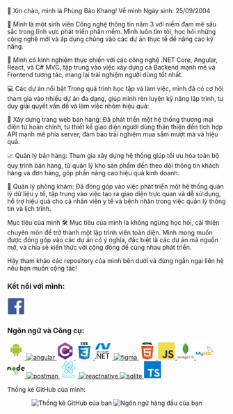👋 Xin chào, mình là Phùng Bảo Khang!
Về mình
Ngày sinh: 25/09/2004

🌱 Mình là một sinh viên Công nghệ thông tin năm 3 với niềm đam mê sâu sắc trong lĩnh vực phát triển phần mềm. Mình luôn tìm tòi, học hỏi những công nghệ mới và áp dụng chúng vào các dự án thực tế để nâng cao kỹ năng.

🔧 Mình có kinh nghiệm thực chiến với các công nghệ .NET Core, Angular, React, và C# MVC, tập trung vào việc xây dựng cả Backend mạnh mẽ và Frontend tương tác, mang lại trải nghiệm người dùng tốt nhất.

💻 Các dự án nổi bật
Trong quá trình học tập và làm việc, mình đã có cơ hội tham gia vào nhiều dự án đa dạng, giúp mình rèn luyện kỹ năng lập trình, tư duy giải quyết vấn đề và làm việc nhóm hiệu quả:

🛒 Xây dựng trang web bán hàng: Đã phát triển một hệ thống thương mại điện tử hoàn chỉnh, từ thiết kế giao diện người dùng thân thiện đến tích hợp API mạnh mẽ phía server, đảm bảo trải nghiệm mua sắm mượt mà và hiệu quả.

📈 Quản lý bán hàng: Tham gia xây dựng hệ thống giúp tối ưu hóa toàn bộ quy trình bán hàng, từ quản lý kho sản phẩm đến theo dõi thông tin khách hàng và đơn hàng, góp phần nâng cao hiệu quả kinh doanh.

🏥 Quản lý phòng khám: Đã đóng góp vào việc phát triển một hệ thống quản lý dữ liệu y tế, tập trung vào việc tạo ra giao diện trực quan và dễ sử dụng, hỗ trợ hiệu quả cho cả nhân viên y tế và bệnh nhân trong việc quản lý thông tin và lịch trình.

Mục tiêu của mình
🛠 Mục tiêu của mình là không ngừng học hỏi, cải thiện chuyên môn để trở thành một lập trình viên toàn diện. Mình mong muốn được đóng góp vào các dự án có ý nghĩa, đặc biệt là các dự án mã nguồn mở, và chia sẻ kiến thức với cộng đồng để cùng nhau phát triển.

Hãy tham khảo các repository của mình bên dưới và đừng ngần ngại liên hệ nếu bạn muốn cộng tác!

<h3 align="left">Kết nối với mình:</h3>
<p align="left">
<a href="https://www.facebook.com/your-facebook-profile" target="_blank" rel="noreferrer">
<img src="https://raw.githubusercontent.com/devicons/devicon/master/icons/facebook/facebook-original.svg" alt="facebook" width="40" height="40"/>
</a>
<!-- Bạn có thể thêm các liên kết mạng xã hội khác ở đây, ví dụ: LinkedIn -->
<!-- <a href="https://www.linkedin.com/in/your-linkedin-profile" target="_blank" rel="noreferrer">
<img src="https://raw.githubusercontent.com/devicons/devicon/master/icons/linkedin/linkedin-original.svg" alt="linkedin" width="40" height="40"/>
</a> -->
</p>

<h3 align="left">Ngôn ngữ và Công cụ:</h3>
<p align="left">
<a href="https://developer.android.com" target="_blank" rel="noreferrer"> <img src="https://raw.githubusercontent.com/devicons/devicon/master/icons/android/android-original-wordmark.svg" alt="android" width="40" height="40"/> </a>
<a href="https://angular.io" target="_blank" rel="noreferrer"> <img src="https://angular.io/assets/images/logos/angular/angular.svg" alt="angular" width="40" height="40"/> </a>
<a href="https://www.w3schools.com/cs/" target="_blank" rel="noreferrer"> <img src="https://raw.githubusercontent.com/devicons/devicon/master/icons/csharp/csharp-original.svg" alt="csharp" width="40" height="40"/> </a>
<a href="https://www.w3schools.com/css/" target="_blank" rel="noreferrer"> <img src="https://raw.githubusercontent.com/devicons/devicon/master/icons/css3/css3-original-wordmark.svg" alt="css3" width="40" height="40"/> </a>
<a href="https://dotnet.microsoft.com/" target="_blank" rel="noreferrer"> <img src="https://raw.githubusercontent.com/devicons/devicon/master/icons/dot-net/dot-net-original-wordmark.svg" alt="dotnet" width="40" height="40"/> </a>
<a href="https://www.figma.com/" target="_blank" rel="noreferrer"> <img src="https://www.vectorlogo.zone/logos/figma/figma-icon.svg" alt="figma" width="40" height="40"/> </a>
<a href="https://www.w3.org/html/" target="_blank" rel="noreferrer"> <img src="https://raw.githubusercontent.com/devicons/devicon/master/icons/html5/html5-original-wordmark.svg" alt="html5" width="40" height="40"/> </a>
<a href="https://developer.mozilla.org/en-US/docs/Web/JavaScript>" target="_blank" rel="noreferrer"> <img src="https://raw.githubusercontent.com/devicons/devicon/master/icons/javascript/javascript-original.svg" alt="javascript" width="40" height="40"/> </a>
<a href="https://www.mongodb.com/" target="_blank" rel="noreferrer"> <img src="https://raw.githubusercontent.com/devicons/devicon/master/icons/mongodb/mongodb-original-wordmark.svg" alt="mongodb" width="40" height="40"/> </a>
<a href="https://www.mysql.com/" target="_blank" rel="noreferrer"> <img src="https://raw.githubusercontent.com/devicons/devicon/master/icons/mysql/mysql-original-wordmark.svg" alt="mysql" width="40" height="40"/> </a>
<a href="https://nodejs.org" target="_blank" rel="noreferrer"> <img src="https://raw.githubusercontent.com/devicons/devicon/master/icons/nodejs/nodejs-original-wordmark.svg" alt="nodejs" width="40" height="40"/> </a>
<a href="https://postman.com" target="_blank" rel="noreferrer"> <img src="https://www.vectorlogo.zone/logos/getpostman/getpostman-icon.svg" alt="postman" width="40" height="40"/> </a>
<a href="https://reactjs.org/" target="_blank" rel="noreferrer"> <img src="https://raw.githubusercontent.com/devicons/devicon/master/icons/react/react-original-wordmark.svg" alt="react" width="40" height="40"/> </a>
<a href="https://reactnative.dev/" target="_blank" rel="noreferrer"> <img src="https://reactnative.dev/img/header_logo.svg>" alt="reactnative" width="40" height="40"/> </a>
<a href="https://www.sqlite.org/" target="_blank" rel="noreferrer"> <img src="https://www.vectorlogo.zone/logos/sqlite/sqlite-icon.svg" alt="sqlite" width="40" height="40"/> </a>
<a href="https://www.typescriptlang.org/" target="_blank" rel="noreferrer"> <img src="https://raw.githubusercontent.com/devicons/devicon/master/icons/typescript/typescript-original.svg" alt="typescript" width="40" height="40"/> </a>
</p>

Thống kê GitHub của mình:
<p align="center">
<img src="https://github-readme-stats.vercel.app/api?username=BaoKhang&show_icons=true&theme=radical&hide_border=true" alt="Thống kê GitHub của bạn" />
<img src="https://github-readme-stats.vercel.app/api/top-langs/?username=your-github-username&layout=compact&theme=radical&hide_border=true" alt="Ngôn ngữ hàng đầu của bạn" />
</p>
